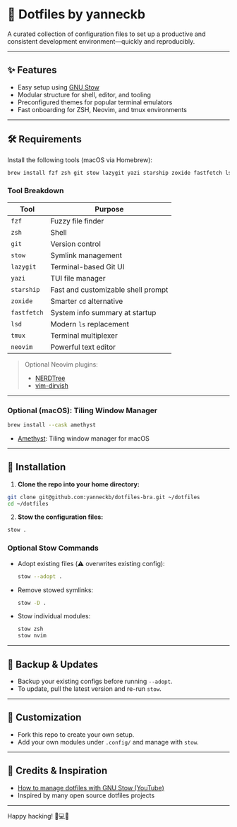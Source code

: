 # 📁 Dotfiles by yanneckb

A curated collection of configuration files to set up a productive and consistent development environment—quickly and reproducibly.

---

## ✨ Features

* Easy setup using [GNU Stow](https://www.gnu.org/software/stow/)
* Modular structure for shell, editor, and tooling
* Preconfigured themes for popular terminal emulators
* Fast onboarding for ZSH, Neovim, and tmux environments

---

## 🛠 Requirements

Install the following tools (macOS via Homebrew):

```sh
brew install fzf zsh git stow lazygit yazi starship zoxide fastfetch lsd tmux neovim
```

### Tool Breakdown

| Tool        | Purpose                            |
| ----------- | ---------------------------------- |
| `fzf`       | Fuzzy file finder                  |
| `zsh`       | Shell                              |
| `git`       | Version control                    |
| `stow`      | Symlink management                 |
| `lazygit`   | Terminal-based Git UI              |
| `yazi`      | TUI file manager                   |
| `starship`  | Fast and customizable shell prompt |
| `zoxide`    | Smarter `cd` alternative           |
| `fastfetch` | System info summary at startup     |
| `lsd`       | Modern `ls` replacement            |
| `tmux`      | Terminal multiplexer               |
| `neovim`    | Powerful text editor               |

> Optional Neovim plugins:
>
> * [NERDTree](https://github.com/preservim/nerdtree)
> * [vim-dirvish](https://github.com/justinmk/vim-dirvish)

---

### Optional (macOS): Tiling Window Manager

```sh
brew install --cask amethyst
```

* [Amethyst](https://github.com/ianyh/Amethyst): Tiling window manager for macOS

---

## 🚀 Installation

1. **Clone the repo into your home directory:**

```sh
git clone git@github.com:yanneckb/dotfiles-bra.git ~/dotfiles
cd ~/dotfiles
```

2. **Stow the configuration files:**

```sh
stow .
```

### Optional Stow Commands

* Adopt existing files (⚠️ overwrites existing config):

  ```sh
  stow --adopt .
  ```

* Remove stowed symlinks:

  ```sh
  stow -D .
  ```

* Stow individual modules:

  ```sh
  stow zsh
  stow nvim
  ```

---

## 💾 Backup & Updates

* Backup your existing configs before running `--adopt`.
* To update, pull the latest version and re-run `stow`.

---

## 🔧 Customization

* Fork this repo to create your own setup.
* Add your own modules under `.config/` and manage with `stow`.

---

## 🙏 Credits & Inspiration

* [How to manage dotfiles with GNU Stow (YouTube)](https://www.youtube.com/watch?v=y6XCebnB9gs)
* Inspired by many open source dotfiles projects

---

Happy hacking! 🧠💻🚀
